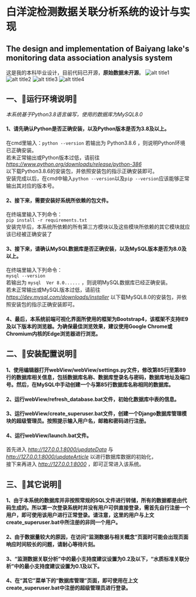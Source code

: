 # 白洋淀检测数据关联分析系统的设计与实现
## The design and implementation of Baiyang lake's monitoring data association analysis system
这是我的本科毕业设计，目前代码已开源，**原始数据未开源**。
![alt title1](.title1.png)
![alt title2](.title2.png)
![alt title3](.title3.png)
![alt title4](.title4.png)
## 一、🚗运行环境说明🚗
_本系统基于Python3.8语言编写，使用的数据库为MySQL8.0_

#### 1、请先确认Python是否正确安装，以及Python版本是否为3.8及以上。
在cmd里输入：`python --version` 
若输出为 Python3.8.6 ，则说明Python环境已正确安装。  
若未正常输出或Python版本过低，请前往 _https://www.python.org/downloads/release/python-386_  
以下载Python3.8.6的安装包，并依照安装包的指示正确安装即可。  
安装完成以后，在cmd中输入`python --version`以及`pip --version`应该能够正常输出其对应的版本号。
#### 2、接下来，需要安装好系统所依赖的包文件。
在终端里输入下列命令：  
`pip install -r requirements.txt`  
安装完毕后，本系统所依赖的所有第三方模块以及这些模块所依赖的其它模块就应该已经被正确安装了  
#### 3、接下来，请确认MySQL数据库是否正确安装，以及MySQL版本是否为8.0及以上。
在终端里输入下列命令：  
`mysql --version`  
若输出为 `mysql  Ver 8.0......` ，则说明MySQL数据库已经正确安装。  
若未正常输出或MySQL版本过低，请前往 _https://dev.mysql.com/downloads/installer_ 以下载MySQL8.0的安装包，并依照安装包的指示正确安装即可。  
#### 4、最后，本系统前端可视化界面所使用的框架为Bootstrap4，该框架不支持IE9及以下版本的浏览器。为确保最佳浏览效果，建议使用Google Chrome或Chromium内核的Edge浏览器进行浏览。
## 二、🎉安装配置说明🎉
#### 1、使用编辑器打开webView/webView/settings.py文件，修改第85行至第89行的数据库相关信息，包括数据库名称、数据库登录名与密码，数据库地址及端口号。然后，在MySQL中手动创建一个与第85行数据库名称相同的数据库。
#### 2、运行webView/refresh_database.bat文件，初始化数据库中表的信息。
#### 3、运行webView/create_superuser.bat文件，创建一个Django数据库管理模块的超级管理员。按照提示输入用户名，邮箱和密码进行注册。
#### 4、运行webView/launch.bat文件。
首先进入 _http://127.0.0.1:8000/updateData_ 与 _http://127.0.0.1:8000/updateArticle_ 以进行数据库数据的初始化，  
接下来再进入 _http://127.0.0.1:8000_ ，即可正常进入该系统。
## 三、🍔其它说明🍔
#### 1、由于本系统的数据库并非按照常规的SQL文件进行转储，所有的数据都是由代码生成的。所以第一次登录系统时并没有用户可供直接登录，需首先自行注册一个用户，即可使用该用户进行正常登录。请注意，这里的用户与上文create_superuser.bat中所注册的非同一个用户。
#### 2、由于数据量较大的原因，在访问“监测数据与相关概念”页面时可能会出现页面响应时间较长的问题，请耐心等待片刻。
#### 3、“监测数据关联分析”中的最小支持度建议设置为0.2及以下，“水质标准关联分析”中的最小支持度建议设置为0.1及以下。
#### 4、在“其它”菜单下的“数据库管理”页面，即可使用在上文create_superuser.bat中注册的超级管理员进行登录。
